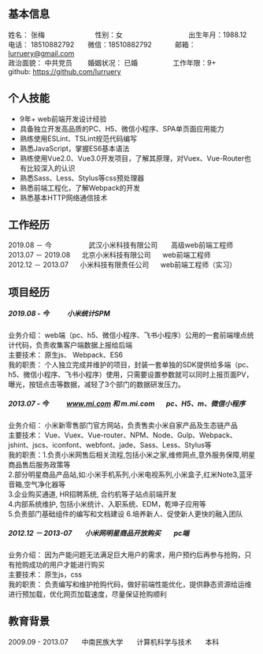 ## 基本信息
姓名： 张梅&nbsp;&nbsp;&nbsp;&nbsp;&nbsp;&nbsp;&nbsp;&nbsp;&nbsp;&nbsp;&nbsp;&nbsp;&nbsp;&nbsp;&nbsp;&nbsp;&nbsp;&nbsp;&nbsp;&nbsp;&nbsp;&nbsp;&nbsp;&nbsp;&nbsp;&nbsp;性别：女&nbsp;&nbsp;&nbsp;&nbsp;&nbsp;&nbsp;&nbsp;&nbsp;&nbsp;&nbsp;&nbsp;&nbsp;&nbsp;&nbsp;&nbsp;&nbsp;&nbsp;&nbsp;&nbsp;&nbsp;&nbsp;&nbsp;&nbsp;&nbsp;&nbsp;&nbsp;&nbsp;&nbsp;&nbsp;&nbsp;&nbsp;&nbsp;&nbsp;&nbsp;出生年月：1988.12    
电话： 18510882792&nbsp;&nbsp;&nbsp;&nbsp;&nbsp;&nbsp; 微信：18510882792&nbsp;&nbsp;&nbsp;&nbsp;&nbsp;&nbsp;&nbsp;&nbsp;&nbsp;&nbsp;&nbsp;&nbsp;邮箱：lurruery@gmail.com  
政治面貌： 中共党员&nbsp;&nbsp;&nbsp;&nbsp;&nbsp;&nbsp;&nbsp;&nbsp;婚姻状况： 已婚 &nbsp;&nbsp;&nbsp;&nbsp;&nbsp;&nbsp;&nbsp;&nbsp;&nbsp;&nbsp;&nbsp;&nbsp;&nbsp; &nbsp;&nbsp;&nbsp;工作年限：9+  
github: https://github.com/lurruery
   
## 个人技能
- 9年+ web前端开发设计经验
- 具备独立开发高品质的PC、H5、微信小程序、SPA单页面应用能力
- 熟练使用ESLint、TSLint规范代码编写
- 熟悉JavaScript，掌握ES6基本语法
- 熟练使用Vue2.0、Vue3.0开发项目，了解其原理，对Vuex、Vue-Router也有比较深入的认识
- 熟悉Sass、Less、Stylus等css预处理器
- 熟悉前端工程化，了解Webpack的开发
- 熟悉基本HTTP网络通信技术

## 工作经历
2019.08 － 今&nbsp;&nbsp;&nbsp;&nbsp;&nbsp;&nbsp; &nbsp;&nbsp;&nbsp;&nbsp;&nbsp;&nbsp;&nbsp;&nbsp;&nbsp;&nbsp;&nbsp;&nbsp;武汉小米科技有限公司&nbsp;&nbsp;&nbsp;&nbsp;&nbsp;&nbsp; 高级web前端工程师
2013.07 － 2019.08&nbsp;&nbsp;&nbsp;&nbsp;&nbsp;&nbsp;北京小米科技有限公司&nbsp;&nbsp;&nbsp;&nbsp;&nbsp;&nbsp;web前端工程师  
2012.12 － 2013.07&nbsp;&nbsp;&nbsp;&nbsp;&nbsp;&nbsp;小米科技有限责任公司&nbsp;&nbsp;&nbsp;&nbsp;&nbsp;&nbsp;web前端工程师（实习）   
 
## 项目经历

##### 2019.08 - 今 &nbsp;&nbsp;&nbsp;&nbsp;&nbsp;&nbsp;&nbsp;&nbsp;&nbsp; 小米统计SPM &nbsp;&nbsp;&nbsp;&nbsp;&nbsp;&nbsp; 
业务介绍： web端（pc、h5、微信小程序、飞书小程序）公用的一套前端埋点统计代码，负责收集客户端数据上报给后端  
主要技术： 原生js、 Webpack、ES6   
我的职责： 个人独立完成并维护的项目，封装一套单独的SDK提供给多端（pc、h5、微信小程序、飞书小程序）使用，只需要设置参数就可以同时上报页面PV，曝光，按钮点击等数据，减轻了3个部门的数据研发压力。

##### 2013.07 - 今 &nbsp;&nbsp;&nbsp;&nbsp;&nbsp;&nbsp;&nbsp;&nbsp;&nbsp; www.mi.com 和 m.mi.com&nbsp;&nbsp;&nbsp;&nbsp;&nbsp;&nbsp;  pc、H5、m、微信小程序
业务介绍： 小米新零售部门官方网站，负责售卖小米自家产品及生态链产品  
主要技术： Vue、Vuex、Vue-router、NPM、Node、Gulp、Webpack、jshint、jscs、iconfont、webfont、jade、Sass、Less、Stylus等     
我的职责：1.负责小米网售后相关流程,包括小米之家,维修网点,意外服务保障,明星商品售后服务政策等    
2.部分明星商品产品站,如:小米手机系列,小米电视系列,小米盒子,红米Note3,蓝牙音箱,空气净化器等     
3.企业购买通道, HR招聘系统, 合约机等子站点前端开发    
4.内部系统维护, 包括小米统计、入职系统、EDM，乾坤子应用等  
5.负责部门基础组件的编写和文档建设
6.培养新人、促使新人更快的融入团队


##### 2012.12 － 2013-07 &nbsp;&nbsp;&nbsp;&nbsp;&nbsp;&nbsp;  小米网明星商品开放购买 &nbsp;&nbsp;&nbsp;&nbsp;&nbsp;&nbsp;  pc端  
业务介绍： 因为产能问题无法满足巨大用户的需求，用户预约后再参与抢购，只有抢购成功的用户才能进行购买  
主要技术： 原生js，css  
我的职责： 负责编写和维护抢购代码，做好前端性能优化，提供静态资源给运维进行预加载，优化网页加载速度，尽量保证抢购顺利  


## 教育背景
2009.09 - 2013.07&nbsp;&nbsp;&nbsp;&nbsp;&nbsp;&nbsp;&nbsp;中南民族大学&nbsp;&nbsp;&nbsp;&nbsp;&nbsp;&nbsp;&nbsp;计算机科学与技术&nbsp;&nbsp;&nbsp;&nbsp;&nbsp;&nbsp;&nbsp;本科  

